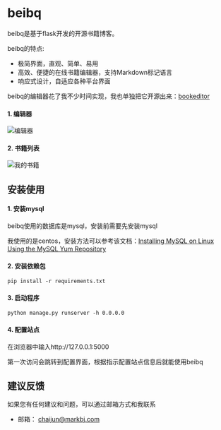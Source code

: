 # beibq

beibq是基于flask开发的开源书籍博客。

beibq的特点:

- 极简界面，直观、简单、易用
- 高效、便捷的在线书籍编辑器，支持Markdown标记语言
- 响应式设计，自适应各种平台界面

beibq的编辑器花了我不少时间实现，我也单独把它开源出来：[bookeditor](https://github.com/chaijunit/bookeditor)

#### 1. 编辑器
![编辑器](http://uploadimg.markbj.com/static/resource/image/book/eaa4d28c077511e8a4ac00163e13356e.png)

#### 2. 书籍列表
![我的书籍](http://uploadimg.markbj.com/static/resource/image/book/f66e396e077511e8a4ac00163e13356e.png)

## 安装使用

#### 1. 安装mysql

beibq使用的数据库是mysql，安装前需要先安装mysql

我使用的是centos，安装方法可以参考该文档：[Installing MySQL on Linux Using the MySQL Yum Repository](https://dev.mysql.com/doc/refman/5.7/en/linux-installation-yum-repo.html)

#### 2. 安装依赖包

```
pip install -r requirements.txt
```

#### 3. 启动程序

```
python manage.py runserver -h 0.0.0.0
```

#### 4. 配置站点
在浏览器中输入http://127.0.0.1:5000


第一次访问会跳转到配置界面，根据指示配置站点信息后就能使用beibq

## 建议反馈
如果您有任何建议和问题，可以通过邮箱方式和我联系

- 邮箱： chaijun@markbj.com


